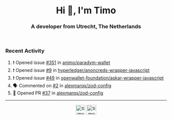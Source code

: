 <h1 align="center">Hi 👋, I'm Timo</h1>
<h3 align="center">A developer from Utrecht, The Netherlands</h3>
<br/>
<!-- https://github.com/rahuldkjain/github-profile-readme-generator --!>

<!--  <p align="left"><img src="https://github-readme-stats.vercel.app/api?username=timoglastra&show_icons=true&count_private=true&" alt="timoglastra" /></p> --!>

<!--
Github language stats
<p align="left"><img src="https://github-readme-stats.vercel.app/api/top-langs/?username=timoglastra&layout=compact" alt="timoglastra" /><p>
-->

<!-- Codestats language stats -->
<!-- <p align="left"><img src="https://codestats-readme.vercel.app/api/top-langs/?username=timoglastra&layout=compact&language_count=12" alt="timoglastra" /><p>    --!>
  
<h3>Recent Activity</h3>

<!--START_SECTION:activity-->
1. ❗ Opened issue [#351](https://github.com/animo/paradym-wallet/issues/351) in [animo/paradym-wallet](https://github.com/animo/paradym-wallet)
2. ❗ Opened issue [#9](https://github.com/hyperledger/anoncreds-wrapper-javascript/issues/9) in [hyperledger/anoncreds-wrapper-javascript](https://github.com/hyperledger/anoncreds-wrapper-javascript)
3. ❗ Opened issue [#49](https://github.com/openwallet-foundation/askar-wrapper-javascript/issues/49) in [openwallet-foundation/askar-wrapper-javascript](https://github.com/openwallet-foundation/askar-wrapper-javascript)
4. 🗣 Commented on [#2](https://github.com/alexmarqs/zod-config/issues/2#issuecomment-3022029805) in [alexmarqs/zod-config](https://github.com/alexmarqs/zod-config)
5. 💪 Opened PR [#37](https://github.com/alexmarqs/zod-config/pull/37) in [alexmarqs/zod-config](https://github.com/alexmarqs/zod-config)
<!--END_SECTION:activity-->

---

<p align="center">
<a href="https://twitter.com/timoglastra" target="blank"><img align="center" src="https://cdn.jsdelivr.net/npm/simple-icons@3.0.1/icons/twitter.svg" alt="timoglastra" height="30" width="30" /></a>
<a href="https://linkedin.com/in/timoglastra" target="blank"><img align="center" src="https://cdn.jsdelivr.net/npm/simple-icons@3.0.1/icons/linkedin.svg" alt="timoglastra" height="30" width="30" /></a>
</p>




